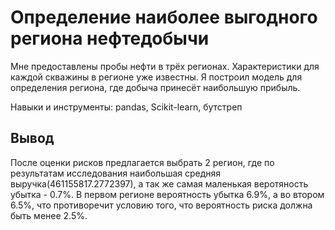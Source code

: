 # Определение наиболее выгодного региона нефтедобычи

Мне предоставлены пробы нефти в трёх регионах. Характеристики для каждой скважины в регионе уже известны. Я построил модель для определения региона, где добыча принесёт наибольшую прибыль. 

Навыки и инструменты: pandas, Scikit-learn, бутстреп

## Вывод

После оценки рисков предлагается выбрать 2 регион, где по результатам исследования наибольшая средняя выручка(461155817.2772397), а так же самая маленькая веротяность убытка - 0.7%. В первом регионе вероятность убытка 6.9%, а во втором 6.5%, что противоречит условию того, что вероятность риска должна быть менее 2.5%.
